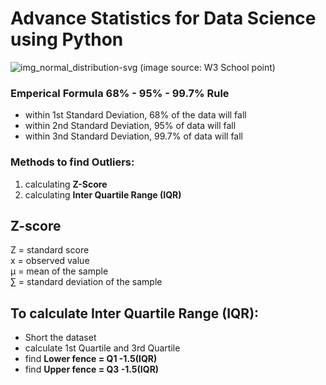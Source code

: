# Advance Statistics for Data Science using Python

![img_normal_distribution-svg](https://user-images.githubusercontent.com/60286504/151669323-f35fe4f4-57cc-4c6c-9e5a-a86f71d24aca.png)
(image source: W3 School point)

### **Emperical Formula** 68% - 95% - 99.7% Rule


 - within 1st Standard Deviation, 68% of the data will fall
 - within 2nd Standard Deviation, 95% of data will fall
 - within 3nd Standard Deviation, 99.7% of data will fall



### Methods to find Outliers:

1. calculating **Z-Score**
2. calculating **Inter Quartile Range (IQR)**



## Z-score


Z	=	standard score  </br>
x	=	observed value  </br>
µ	=	mean of the sample  </br>
∑	=	standard deviation of the sample  </br>


## To calculate Inter Quartile Range (IQR):

- Short the dataset
- calculate 1st Quartile and 3rd Quartile
- find **Lower fence = Q1 -1.5(IQR)**
- find **Upper fence = Q3 -1.5(IQR)**
